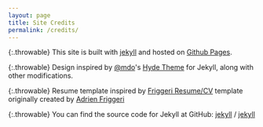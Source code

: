 ```yaml
---
layout: page
title: Site Credits
permalink: /credits/
---
```


{:.throwable}
This site is built with [jekyll](https://github.com/jekyll) and hosted on [Github Pages](https://pages.github.com/).

{:.throwable}
Design inspired by [@mdo](https://twitter.com/mdo)'s [Hyde Theme](https://github.com/poole/hyde) for Jekyll, along with other modifications.

{:.throwable}
Resume template inspired by [Friggeri Resume/CV](http://www.latextemplates.com/template/friggeri-resume-cv) template originally created by [Adrien Friggeri](https://github.com/afriggeri)

{:.throwable}
You can find the source code for Jekyll at GitHub:
[jekyll][jekyll-organization] /
[jekyll](https://github.com/jekyll/jekyll)


[jekyll-organization]: https://github.com/jekyll
